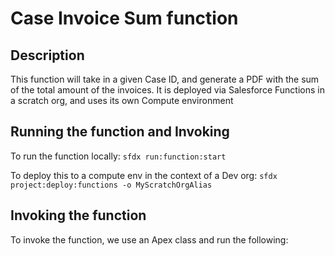 # Case Invoice Sum function

## Description

This function will take in a given Case ID, and generate a PDF with the sum of the total amount of the invoices. 
It is deployed via Salesforce Functions in a scratch org, and uses its own Compute environment


## Running the function and Invoking
To run the function locally:
`sfdx run:function:start`

To deploy this to a compute env in the context of a Dev org:
`sfdx project:deploy:functions -o MyScratchOrgAlias`

## Invoking the function
To invoke the function, we use an Apex class and run the following: